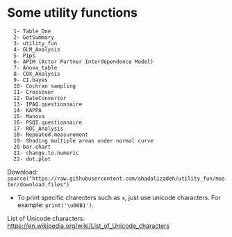 # Some utility functions
      1- Table_One
      2- GetSummary
      3- utility_fun
      4- GLM_Analysis
      5- Pips
      6- APIM (Actor Partner Interdependence Model)
      7- Anova_table
      8- COX_Analysis
      9- CI.bayes
      10- Cochran sampling
      11- Crossover
      12- DateConvertor
      13- IPAQ.questionnaire
      14- KAPPA
      15- Manova
      16- PSQI.questionnaire
      17- ROC_Analysis
      18- Repeated.measurement
      19- Shading multiple areas under normal curve
      20-bar.chart
      21- change.to.numeric
      22- dot.plot



Download:     
`source("https://raw.githubusercontent.com/ahadalizadeh/utility_fun/master/download.files")`

* To print specific charecters such as `±`, just use unicode characters. For example: `print('\u00B1')`.

List of Unicode characters: https://en.wikipedia.org/wiki/List_of_Unicode_characters

  
